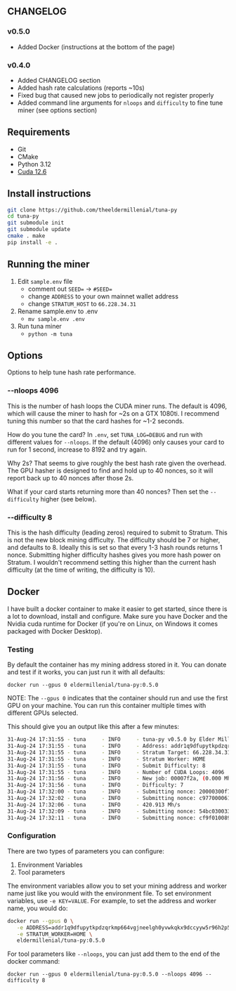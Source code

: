## CHANGELOG

### v0.5.0

* Added Docker (instructions at the bottom of the page)

### v0.4.0

* Added CHANGELOG section
* Added hash rate calculations (reports ~10s)
* Fixed bug that caused new jobs to periodically not register properly
* Added command line arguments for `nloops` and `difficulty` to fine tune miner (see options section)

## Requirements
- Git
- CMake
- Python 3.12
- [Cuda 12.6](https://docs.nvidia.com/cuda/cuda-installation-guide-linux/)

## Install instructions
```bash
git clone https://github.com/theeldermillenial/tuna-py 
cd tuna-py 
git submodule init 
git submodule update 
cmake . make 
pip install -e . 
```

## Running the miner
1. Edit `sample.env` file
   - comment out `SEED=` -> `#SEED=`
   - change `ADDRESS` to your own mainnet wallet address
   - change `STRATUM_HOST` to `66.228.34.31`
2. Rename sample.env to .env 
    - `mv sample.env .env`
3. Run tuna miner
   -  `python -m tuna`

## Options

Options to help tune hash rate performance.

### --nloops 4096

This is the number of hash loops the CUDA miner runs. The default is 4096, which will
cause the miner to hash for ~2s on a GTX 1080ti. I recommend tuning this number so that
the card hashes for ~1-2 seconds.

How do you tune the card? In `.env`, set `TUNA_LOG=DEBUG` and run with different values
for `--nloops`. If the default (4096) only causes your card to run for 1 second,
increase to 8192 and try again.

Why 2s? That seems to give roughly the best hash rate given the overhead. The GPU hasher
is designed to find and hold up to 40 nonces, so it will report back up to 40 nonces
after those 2s.

What if your card starts returning more than 40 nonces? Then set the `--difficulty`
higher (see below).

### --difficulty 8

This is the hash difficulty (leading zeros) required to submit to Stratum. This is not
the new block mining difficulty. The difficulty should be 7 or higher, and defaults to
8. Ideally this is set so that every 1-3 hash rounds returns 1 nonce. Submitting higher
difficulty hashes gives you more hash power on Stratum. I wouldn't recommend setting
this higher than the current hash difficulty (at the time of writing, the difficulty is
10).

## Docker

I have built a docker container to make it easier to get started, since there is a lot
to download, install and configure. Make sure you have Docker and the Nvidia cuda
runtime for Docker (if you're on Linux, on Windows it comes packaged with Docker
Desktop).

### Testing

By default the container has my mining address stored in it. You can donate and test if
it works, you can just run it with all defaults:

`docker run --gpus 0 eldermillenial/tuna-py:0.5.0`

NOTE: The `--gpus 0` indicates that the container should run and use the first GPU on
your machine. You can run this container multiple times with different GPUs selected.

This should give you an output like this after a few minutes:

```bash
31-Aug-24 17:31:55 - tuna     - INFO     - tuna-py v0.5.0 by Elder Millenial
31-Aug-24 17:31:55 - tuna     - INFO     - Address: addr1q9dfupytkpdzqrkmp664vgjneelgh0yvwkqkx9dccyyw5r96h2p5jcgwnv4tw5tq3yzd2dmh3sgcgfyta3tv8x3vdq8qsc8jza
31-Aug-24 17:31:55 - tuna     - INFO     - Stratum Target: 66.228.34.31:3643
31-Aug-24 17:31:55 - tuna     - INFO     - Stratum Worker: HOME
31-Aug-24 17:31:55 - tuna     - INFO     - Submit Difficulty: 8
31-Aug-24 17:31:55 - tuna     - INFO     - Number of CUDA Loops: 4096
31-Aug-24 17:31:56 - tuna     - INFO     - New job: 00007f2a, (0.000 Mh/s, submissions=0, time=1.000s),
31-Aug-24 17:31:56 - tuna     - INFO     - Difficulty: 7
31-Aug-24 17:32:00 - tuna     - INFO     - Submitting nonce: 20000300f77320e050150000, hash=00000000488ce19bc39962a3b312e2669d3c94102a24017737e10b7ccee36743, address=addr1q9dfupytkpdzqrkmp664vgjneelgh0yvwkqkx9dccyyw5r96h2p5jcgwnv4tw5tq3yzd2dmh3sgcgfyta3tv8x3vdq8qsc8jza, worker=HOME
31-Aug-24 17:32:02 - tuna     - INFO     - Submitting nonce: c97700006117ab649a1a0000, hash=00000000477d86da8110ca98eeae62ab98a93146f1f9ea246ab00c2b213ef800, address=addr1q9dfupytkpdzqrkmp664vgjneelgh0yvwkqkx9dccyyw5r96h2p5jcgwnv4tw5tq3yzd2dmh3sgcgfyta3tv8x3vdq8qsc8jza, worker=HOME
31-Aug-24 17:32:06 - tuna     - INFO     - 420.913 Mh/s
31-Aug-24 17:32:09 - tuna     - INFO     - Submitting nonce: 54bc030033ec87d0a0030000, hash=00000000748881a3fcf0656d75a8f9871dc9061c00d149c0f8344ee0b88999d6, address=addr1q9dfupytkpdzqrkmp664vgjneelgh0yvwkqkx9dccyyw5r96h2p5jcgwnv4tw5tq3yzd2dmh3sgcgfyta3tv8x3vdq8qsc8jza, worker=HOME
31-Aug-24 17:32:11 - tuna     - INFO     - Submitting nonce: cf9f0100891a9008221a0000, hash=00000000da0385fda846010b69aa74f34bf00cabc23f037c2151c3aab0295a32, address=addr1q9dfupytkpdzqrkmp664vgjneelgh0yvwkqkx9dccyyw5r96h2p5jcgwnv4tw5tq3yzd2dmh3sgcgfyta3tv8x3vdq8qsc8jza, worker=HOME
```

### Configuration

There are two types of parameters you can configure:

1. Environment Variables
2. Tool parameters

The environment variables allow you to set your mining address and worker name just like
you would with the environment file. To set environment variables, use `-e KEY=VALUE`.
For example, to set the address and worker name, you would do:

```bash
docker run --gpus 0 \
   -e ADDRESS=addr1q9dfupytkpdzqrkmp664vgjneelgh0yvwkqkx9dccyyw5r96h2p5jcgwnv4tw5tq3yzd2dmh3sgcgfyta3tv8x3vdq8qsc8jza \
   -e STRATUM_WORKER=HOME \
   eldermillenial/tuna-py:0.5.0
```

For tool parameters like `--nloops`, you can just add them to the end of the docker
command:

`docker run --gpus 0 eldermillenial/tuna-py:0.5.0 --nloops 4096 --difficulty 8`